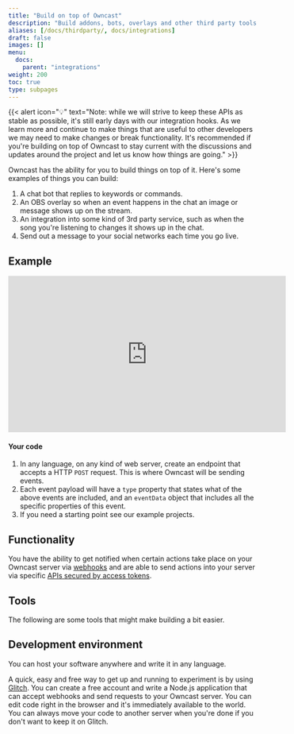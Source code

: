 ```yaml
---
title: "Build on top of Owncast"
description: "Build addons, bots, overlays and other third party tools and apps on top of Owncast"
aliases: [/docs/thirdparty/, docs/integrations]
draft: false
images: []
menu:
  docs:
    parent: "integrations"
weight: 200
toc: true
type: subpages
---
```


{{< alert icon="💡" text="Note: while we will strive to keep these APIs as stable as possible, it's still early days with our integration hooks. As we learn more and continue to make things that are useful to other developers we may need to make changes or break functionality. It's recommended if you're building on top of Owncast to stay current with the discussions and updates around the project and let us know how things are going." >}}

Owncast has the ability for you to build things on top of it. Here's some examples of things you can build:

1. A chat bot that replies to keywords or commands.
1. An OBS overlay so when an event happens in the chat an image or message shows up on the stream.
1. An integration into some kind of 3rd party service, such as when the song you're listening to changes it shows up in the chat.
1. Send out a message to your social networks each time you go live.

## Example

<iframe width="560" height="315" src="https://www.youtube.com/embed/eWE7HGJQI_4?start=547" title="YouTube video player" frameborder="0" allow="accelerometer; autoplay; clipboard-write; encrypted-media; gyroscope; picture-in-picture" allowfullscreen></iframe>

#### Your code

1. In any language, on any kind of web server, create an endpoint that accepts a HTTP `POST` request. This is where Owncast will be sending events.
1. Each event payload will have a `type` property that states what of the above events are included, and an `eventData` object that includes all the specific properties of this event.
1. If you need a starting point see our example projects.

## Functionality

You have the ability to get notified when certain actions take place on your Owncast server via [webhooks](/thirdparty/webhooks) and are able to send actions into your server via specific [APIs secured by access tokens](/thirdparty/apis).

## Tools

The following are some tools that might make building a bit easier.

## Development environment

You can host your software anywhere and write it in any language.

A quick, easy and free way to get up and running to experiment is by using [Glitch](http://glitch.com). You can create a free account and write a Node.js application that can accept webhooks and send requests to your Owncast server. You can edit code right in the browser and it's immediately available to the world. You can always move your code to another server when you're done if you don't want to keep it on Glitch.
